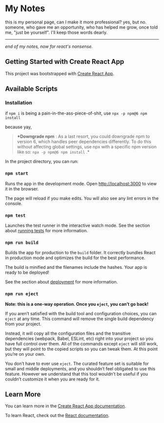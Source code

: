 # My Notes

this is my personal page, can I make it more professional? yes, but no. someone, who gave me an opportunity, who has helped me grow, once told me, "just be yourself". I'll keep those words dearly.

---

_end of my notes, now for react's nonsense._

## Getting Started with Create React App

This project was bootstrapped with [Create React App](https://github.com/facebook/create-react-app).

## Available Scripts

### Installation

if `npm i` is being a pain-in-the-ass-piece-of-shit, use `npx -p npm@6 npm install`

because yay,

> **\*Downgrade npm** : As a last resort, you could downgrade npm to version 6, which handles peer dependencies differently. To do this without affecting global settings, use npx with a specific npm version like so: `npx -p npm@6 npm install` .\*

In the project directory, you can run:

### `npm start`

Runs the app in the development mode.
Open [http://localhost:3000](http://localhost:3000) to view it in the browser.

The page will reload if you make edits.
You will also see any lint errors in the console.

### `npm test`

Launches the test runner in the interactive watch mode.
See the section about [running tests](https://facebook.github.io/create-react-app/docs/running-tests) for more information.

### `npm run build`

Builds the app for production to the `build` folder.
It correctly bundles React in production mode and optimizes the build for the best performance.

The build is minified and the filenames include the hashes.
Your app is ready to be deployed!

See the section about [deployment](https://facebook.github.io/create-react-app/docs/deployment) for more information.

### `npm run eject`

**Note: this is a one-way operation. Once you `eject`, you can’t go back!**

If you aren’t satisfied with the build tool and configuration choices, you can `eject` at any time. This command will remove the single build dependency from your project.

Instead, it will copy all the configuration files and the transitive dependencies (webpack, Babel, ESLint, etc) right into your project so you have full control over them. All of the commands except `eject` will still work, but they will point to the copied scripts so you can tweak them. At this point you’re on your own.

You don’t have to ever use `eject`. The curated feature set is suitable for small and middle deployments, and you shouldn’t feel obligated to use this feature. However we understand that this tool wouldn’t be useful if you couldn’t customize it when you are ready for it.

## Learn More

You can learn more in the [Create React App documentation](https://facebook.github.io/create-react-app/docs/getting-started).

To learn React, check out the [React documentation](https://reactjs.org/).
